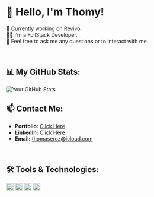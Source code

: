 # 👋 Hello, I'm Thomy!

🚀 Currently working on Revivo.  
👨‍💻 I’m a FullStack Developer.  
💬 Feel free to ask me any questions or to interact with me.

<br/>

## 📊 My GitHub Stats:

<img align="center" alt="Your GitHub Stats" src="https://github-readme-stats.vercel.app/api?username=erozzzz&show_icons=true&hide_border=true&theme=tokyonight" />

<br/>

## 📫 Contact Me:

- **Portfolio:** [Click Here](https://portfolio-erozzzz.vercel.app/)
- **LinkedIn:** [Click Here](https://fr.linkedin.com/in/thomas-bail-a52512274)
- **Email:** thomaseroz@icloud.com

<br/>

## 🛠️ Tools & Technologies:

<code><img height="20" src="https://img.icons8.com/color/452/typescript.png"></code>
<code><img height="20" src="https://img.icons8.com/color/480/tailwindcss.png"></code>
<code><img height="20" src="https://img.icons8.com/color/480/react.png"></code>
<code><img height="20" src="https://img.icons8.com/color/480/next.png"></code>

